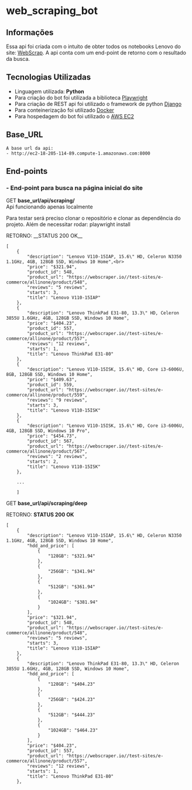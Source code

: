 # web_scraping_bot

## Informações
<article>
    <p>Essa api foi criada com o intuito de obter todos os notebooks Lenovo do site: <a href="https://webscraper.io/test-sites/e-commerce/allinone/computers/laptops" target="_blank">WebScrap</a>. A api conta com um end-point de retorno  com o resultado da busca. </a>
</article>


<h2>Tecnologias Utilizadas</h2>

  <ul>
    <li>Linguagem utilizada: <strong>Python</strong></li>  
    <li>Para criação do bot foi utilizada a biblioteca <a href="https://playwright.dev/" target="_blank">Playwright</a></li>
    <li>Para criação de REST api foi utilizado o framework de python <a href="https://www.djangoproject.com/" target="_blank">Django</a></li>
    <li>Para conteinerização foi utilizado  <a href="https://www.docker.com/" target="_blank">Docker</a></li>
    <li>Para hospedagem do bot foi utilizado o  <a href="https://aws.amazon.com/pt/?nc2=h_lg" target="_blank">AWS EC2</a></li>
  </ul>

<h2>Base_URL</h2>

    A base url da api:
    - http://ec2-18-205-114-89.compute-1.amazonaws.com:8000
   
<h2>End-points</h2>

###  -  __End-point para busca na página inicial do site__

GET __base_url/api/scraping/__<br>
 <span>Api funcionando apenas localmente</span>
 <p>Para testar será preciso clonar o repositório e clonar as dependência do projeto. Além de necessitar rodar: playwright install</p>
RETORNO: __STATUS 200 OK__


    [
        {
            "description": "Lenovo V110-15IAP, 15.6\" HD, Celeron N3350 1.1GHz, 4GB, 128GB SSD, Windows 10 Home",<br>
            "price": "$321.94",
            "product_id": 548,
            "product_url": "https://webscraper.io//test-sites/e-commerce/allinone/product/548",
            "reviews": "5 reviews",
            "starts": 3,
            "title": "Lenovo V110-15IAP"
        },
        {
            "description": "Lenovo ThinkPad E31-80, 13.3\" HD, Celeron 3855U 1.6GHz, 4GB, 128GB SSD, Windows 10 Home",
            "price": "$404.23",
            "product_id": 557,
            "product_url": "https://webscraper.io//test-sites/e-commerce/allinone/product/557",
            "reviews": "12 reviews",
            "starts": 1,
            "title": "Lenovo ThinkPad E31-80"
        },
        {
            "description": "Lenovo V110-15ISK, 15.6\" HD, Core i3-6006U, 8GB, 128GB SSD, Windows 10 Home",
            "price": "$409.63",
            "product_id": 559,
            "product_url": "https://webscraper.io//test-sites/e-commerce/allinone/product/559",
            "reviews": "9 reviews",
            "starts": 3,
            "title": "Lenovo V110-15ISK"
        },
        {
            "description": "Lenovo V110-15ISK, 15.6\" HD, Core i3-6006U, 4GB, 128GB SSD, Windows 10 Pro",
            "price": "$454.73",
            "product_id": 567,
            "product_url": "https://webscraper.io//test-sites/e-commerce/allinone/product/567",
            "reviews": "2 reviews",
            "starts": 2,
            "title": "Lenovo V110-15ISK"
        },

        ...

        ]

GET __base_url/api/scraping/deep__<br>

RETORNO: __STATUS 200 OK__

	[
		{
			"description": "Lenovo V110-15IAP, 15.6\" HD, Celeron N3350 1.1GHz, 4GB, 128GB SSD, Windows 10 Home",
			"hdd_and_price": [
				{
					"128GB": "$321.94"
				},
				{
					"256GB": "$341.94"
				},
				{
					"512GB": "$361.94"
				},
				{
					"1024GB": "$381.94"
				}
			],
			"price": "$321.94",
			"product_id": 548,
			"product_url": "https://webscraper.io//test-sites/e-commerce/allinone/product/548",
			"reviews": "5 reviews",
			"starts": 3,
			"title": "Lenovo V110-15IAP"
		},
		{
			"description": "Lenovo ThinkPad E31-80, 13.3\" HD, Celeron 3855U 1.6GHz, 4GB, 128GB SSD, Windows 10 Home",
			"hdd_and_price": [
				{
					"128GB": "$404.23"
				},
				{
					"256GB": "$424.23"
				},
				{
					"512GB": "$444.23"
				},
				{
					"1024GB": "$464.23"
				}
			],
			"price": "$404.23",
			"product_id": 557,
			"product_url": "https://webscraper.io//test-sites/e-commerce/allinone/product/557",
			"reviews": "12 reviews",
			"starts": 1,
			"title": "Lenovo ThinkPad E31-80"
		},
